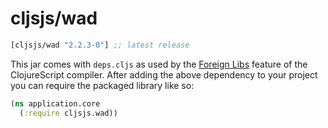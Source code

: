 # cljsjs/wad

[](dependency)
```clojure
[cljsjs/wad "2.2.3-0"] ;; latest release
```
[](/dependency)

This jar comes with `deps.cljs` as used by the [Foreign Libs][flibs] feature
of the ClojureScript compiler. After adding the above dependency to your project
you can require the packaged library like so:

```clojure
(ns application.core
  (:require cljsjs.wad))
```

[flibs]: https://clojurescript.org/reference/packaging-foreign-deps
